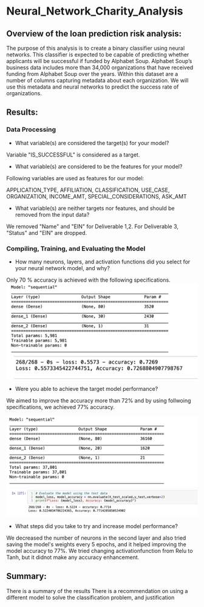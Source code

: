 # Neural_Network_Charity_Analysis

## Overview of the loan prediction risk analysis:

The purpose of this analysis is to create a binary classifier using neural networks. This classifier is expected to be capable of predicting whether applicants will be successful if funded by Alphabet Soup. Alphabet Soup’s business data includes more than 34,000 organizations that have received funding from Alphabet Soup over the years. Within this dataset are a number of columns capturing metadata about each organization. We will use this metadata and neural networks to predict the success rate of organizations. 
## Results:
### Data Processing
* What variable(s) are considered the target(s) for your model?

Variable "IS_SUCCESSFUL" is considered as a target.
* What variable(s) are considered to be the features for your model?

Following variables are used as features for our model:

APPLICATION_TYPE,   AFFILIATION,   CLASSIFICATION,   USE_CASE, ORGANIZATION, INCOME_AMT, SPECIAL_CONSIDERATIONS, ASK_AMT           

* What variable(s) are neither targets nor features, and should be removed from the input data?

We removed "Name" and "EIN" for Deliverable 1,2. For Deliverable 3, "Status" and "EIN" are dropped.
### Compiling, Training, and Evaluating the Model
* How many neurons, layers, and activation functions did you select for your neural network model, and why?

Only 70 % accuracy is achieved with the following specifications.
![Model](https://github.com/FatimaJHussain/Neural_Network_Charity_Analysis/blob/main/model.png)
![Result](https://github.com/FatimaJHussain/Neural_Network_Charity_Analysis/blob/main/result.png)


* Were you able to achieve the target model performance?

We aimed to improve the accuracy more than 72% and by using follwoing specifications, we achieved 77% accuracy.

![Model-Optimization](https://github.com/FatimaJHussain/Neural_Network_Charity_Analysis/blob/main/optimization-model.png)
![Optimization-Results](https://github.com/FatimaJHussain/Neural_Network_Charity_Analysis/blob/main/optimization-results.png)

* What steps did you take to try and increase model performance?

We decreased the number of neurons in the second layer and also tried saving the model's weights every 5 epochs, and it helped improving the model accuracy to 77%.
We tried changing activationfunction from Relu to Tanh, but it didnot make any accuracy enhancement.


## Summary:

There is a summary of the results 
There is a recommendation on using a different model to solve the classification problem, and justification 
